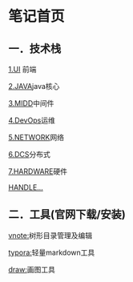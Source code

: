 # 笔记首页
## 一．技术栈

[1.UI](ui/index.md) 前端

[2.JAVA](java/index.md)java核心

[3.MIDD](midd/index.md)中间件

[4.DevOps](devOps/index.md)运维

[5.NETWORK](network/index.md)网络

[6.DCS](dcs/index.md)分布式

[7.HARDWARE](hardware/index.md)硬件

[HANDLE...](hardware/index.md)

## 二．工具(官网下载/安装)

[vnote:](https://vnote.readthedocs.io)树形目录管理及编辑

[typora:](https://www.typora.io)轻量markdown工具

[draw:](https://www.diagrams.net)画图工具